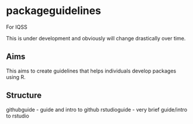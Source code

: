 # packageguidelines
For IQSS

This is under development and obviously will change drastically over time. 

## Aims
This aims to create guidelines that helps individuals develop packages using R. 

## Structure
githubguide - guide and intro to github
rstudioguide - very brief guide/intro to rstudio
